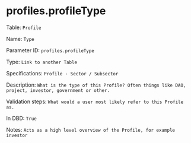 # profiles.profileType

Table: ```Profile```

Name: ```Type```

Parameter ID: ```profiles.profileType```

Type: ```Link to another Table```

Specifications: ```Profile - Sector / Subsector```

Description: ```What is the type of this Profile? Often things like DAO, project, investor, government or other. ```

Validation steps: ```What would a user most likely refer to this Profile as. ```

In DBD: ```True```

Notes: ```Acts as a high level overview of the Profile, for example investor ```

